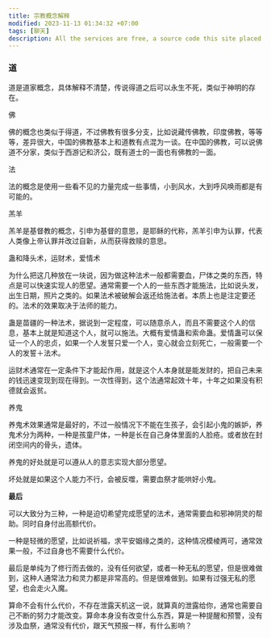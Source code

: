 ```yaml
---
title: 宗教概念解释
modified: 2023-11-13 01:34:32 +07:00
tags: [聊天]
description: All the services are free, a source code this site placed on github repository and intergration with netlify service, another service that you can use is github page for hosting your own static site.
---
```


### 道

道是道家概念，具体解释不清楚，传说得道之后可以永生不死，类似于神明的存在。

佛

佛的概念也类似于得道，不过佛教有很多分支，比如说藏传佛教，印度佛教，等等等，差异很大，中国的佛教基本上和道教有点混为一谈。在中国的佛教，可以说佛道不分家，类似于西游记和济公，既有道士的一面也有佛教的一面。

法

法的概念是使用一些看不见的力量完成一些事情，小到风水，大到呼风唤雨都是有可能的。

羔羊

羔羊是基督教的概念，引申为基督的意思，是耶稣的代称，羔羊引申为认罪，代表人类像上帝认罪并改过自新，从而获得救赎的意思。

蛊和降头术，运财术，爱情术

为什么把这几种放在一块说，因为做这种法术一般都需要血，尸体之类的东西，特点是可以快速实现人的愿望。通常需要一个人的一些东西才能施法，比如说头发，出生日期，照片之类的。如果法术被破解会返还给施法者。本质上也是注定要还的。法术的效果取决于法师的能力。

蛊是苗疆的一种法术，据说到一定程度，可以随意杀人，而且不需要这个人的信息，基本上就是知道这个人，就可以施法。大概有爱情蛊和索命蛊。爱情蛊可以保证一个人的忠贞，如果一个人发誓只爱一个人，变心就会立刻死亡，一般需要一个人的发誓＋法术。

运财术通常在一定条件下才能起作用，就是这个人本身就是能发财的，把自己未来的钱迅速变现到现在得到。一次性得到，这个法通常起效十年，十年之如果没有积德就会返贫。

养鬼

养鬼术效果通常是最好的，不过一般情况下不能在生孩子，会引起小鬼的嫉妒，养鬼术分为两种，一种是孩童尸体，一种是长在自己身体里面的人脸疮。或者放在封闭空间内的骨头，遗体。

养鬼的好处就是可以遵从人的意志实现大部分愿望。

坏处就是如果这个人能力不行，会被反噬，需要血祭才能哄好小鬼。

**最后**

可以大致分为三种，一种是迫切希望完成愿望的法术，通常需要血和邪神阴灵的帮助。同时自身付出高额代价。

一种是轻微的愿望，比如说祈福，求平安姻缘之类的，这种情况模棱两可，通常效果一般，不过自身也不需要什么代价。

最后是单纯为了修行而去做的，没有任何欲望，或者一种无私的愿望，但是很难做到，这种人通常法力和灵力都是非常高的。但是很难做到。如果有过强无私的愿望，也会走火入魔。

算命不会有什么代价，不存在泄露天机这一说，就算真的泄露给你，通常也需要自己不断的努力才能改变。算命本身没有改变什么东西，算是一种提醒和预警，没有涉及血祭，通常没有代价，跟天气预报一样，有什么影响？











